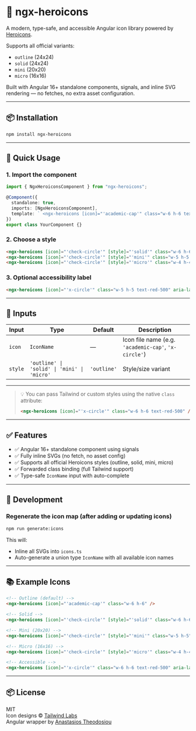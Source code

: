 # 🚀 ngx-heroicons

A modern, type-safe, and accessible Angular icon library powered by [Heroicons](https://heroicons.com).

Supports all official variants:

- `outline` (24x24)
- `solid` (24x24)
- `mini` (20x20)
- `micro` (16x16)

Built with Angular 16+ standalone components, signals, and inline SVG rendering — no fetches, no extra asset configuration.

---

## 📦 Installation

```bash
npm install ngx-heroicons
```

---

## 🚀 Quick Usage

### 1. Import the component

```ts
import { NgxHeroiconsComponent } from "ngx-heroicons";

@Component({
  standalone: true,
  imports: [NgxHeroiconsComponent],
  template: ` <ngx-heroicons [icon]="'academic-cap'" class="w-6 h-6 text-blue-500" /> `,
})
export class YourComponent {}
```

### 2. Choose a style

```html
<ngx-heroicons [icon]="'check-circle'" [style]="'solid'" class="w-6 h-6 text-green-500" />
<ngx-heroicons [icon]="'check-circle'" [style]="'mini'" class="w-5 h-5 text-green-500" />
<ngx-heroicons [icon]="'check-circle'" [style]="'micro'" class="w-4 h-4 text-green-500" />
```

### 3. Optional accessibility label

```html
<ngx-heroicons [icon]="'x-circle'" class="w-5 h-5 text-red-500" aria-label="Close icon" />
```

---

## 🧠 Inputs

| Input   | Type                                        | Default     | Description                                          |
| ------- | ------------------------------------------- | ----------- | ---------------------------------------------------- |
| `icon`  | `IconName`                                  | —           | Icon file name (e.g. `'academic-cap'`, `'x-circle'`) |
| `style` | `'outline' \| 'solid' \| 'mini' \| 'micro'` | `'outline'` | Style/size variant                                   |

---

> 💡 You can pass Tailwind or custom styles using the native `class` attribute:
>
> ```html
> <ngx-heroicons [icon]="'x-circle'" class="w-6 h-6 text-red-500" />
> ```

---

## ✅ Features

- ✅ Angular 16+ standalone component using signals
- ✅ Fully inline SVGs (no fetch, no asset config)
- ✅ Supports all official Heroicons styles (outline, solid, mini, micro)
- ✅ Forwarded class binding (full Tailwind support)
- ✅ Type-safe `IconName` input with auto-complete

---

## 🔧 Development

### Regenerate the icon map (after adding or updating icons)

```bash
npm run generate:icons
```

This will:

- Inline all SVGs into `icons.ts`
- Auto-generate a union type `IconName` with all available icon names

---

## 📚 Example Icons

```html
<!-- Outline (default) -->
<ngx-heroicons [icon]="'academic-cap'" class="w-6 h-6" />

<!-- Solid -->
<ngx-heroicons [icon]="'check-circle'" [style]="'solid'" class="w-6 h-6" />

<!-- Mini (20x20) -->
<ngx-heroicons [icon]="'check-circle'" [style]="'mini'" class="w-5 h-5" />

<!-- Micro (16x16) -->
<ngx-heroicons [icon]="'check-circle'" [style]="'micro'" class="w-4 h-4" />

<!-- Accessible -->
<ngx-heroicons [icon]="'x-circle'" class="w-6 h-6 text-red-500" aria-label="Close" />
```

---

## 📦 License

MIT  
Icon designs © [Tailwind Labs](https://github.com/tailwindlabs/heroicons)  
Angular wrapper by [Anastasios Theodosiou](https://anastasios.theodosiou.me)

```

```
